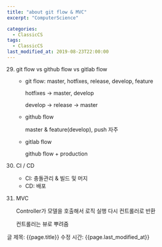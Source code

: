 ```yaml
---
title: "about git flow & MVC"
excerpt: "ComputerScience"

categories:
  - ClassicCS
tags:
  - ClassicCS
last_modified_at: 2019-08-23T22:00:00
---
```


29. git flow vs github flow vs gitlab flow
    - git flow: master, hotfixes, release, develop, feature

        hotfixes → master, develop

        develop → release → master

    - github flow

        master & feature(develop), push 자주

    - gitlab flow

        github flow + production 

30. CI / CD
    - CI: 충돌관리 & 빌드 및 머지
    - CD: 배포
31. MVC

    Controller가 모델을 호출해서 로직 실행 다시 컨트롤러로 반환

    컨트롤러는 뷰로 뿌려줌

글 제목: {{page.title}}
수정 시간: {{page.last_modified_at}}
